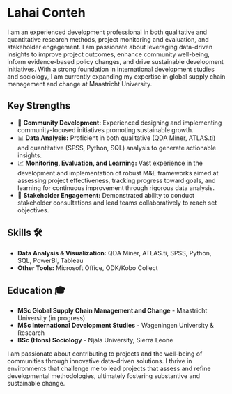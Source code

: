 # Lahai Conteh

I am an experienced development professional in both qualitative and quantitative research methods, project monitoring and evaluation, and stakeholder engagement. I am passionate about leveraging data-driven insights to improve project outcomes, enhance community well-being, inform evidence-based policy changes, and drive sustainable development initiatives. With a strong foundation in international development studies and sociology, I am currently expanding my expertise in global supply chain management and change at Maastricht University.

## Key Strengths
- 🌱 **Community Development:** Experienced designing and implementing community-focused initiatives promoting sustainable growth.
- 📊 **Data Analysis:** Proficient in both qualitative (QDA Miner, ATLAS.ti) and quantitative (SPSS, Python, SQL) analysis to generate actionable insights.
- 📈 **Monitoring, Evaluation, and Learning:** Vast experience in the development and implementation of robust M&E frameworks aimed at assessing project effectiveness, tracking progress toward goals, and learning for continuous improvement through rigorous data analysis.
- 🤝 **Stakeholder Engagement:** Demonstrated ability to conduct stakeholder consultations and lead teams collaboratively to reach set objectives.

## Skills 🛠️
- **Data Analysis & Visualization:** QDA Miner, ATLAS.ti, SPSS, Python, SQL, PowerBI, Tableau
- **Other Tools:** Microsoft Office, ODK/Kobo Collect

## Education 🎓
- **MSc Global Supply Chain Management and Change** - Maastricht University (in progress)
- **MSc International Development Studies** - Wageningen University & Research
- **BSc (Hons) Sociology** - Njala University, Sierra Leone

I am passionate about contributing to projects and the well-being of communities through innovative data-driven solutions. I thrive in environments that challenge me to lead projects that assess and refine developmental methodologies, ultimately fostering substantive and sustainable change.
